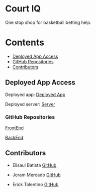 
# Court IQ
One stop shop for basketball betting help.

Contents
========
 - [Deployed App Access](#deployed-app-access)
 - [GitHub Repositories](#github-repositories)
 - [Contributors](#contributors)


## Deployed App Access

Deployed app: [Deployed App](https://neon-dragon-3dc023.netlify.app/)


Deployed server: [Server](https://capstone-qofe.onrender.com/)

### GitHub Repositories

[FrontEnd](https://github.com/Ericktolentino94/Capstone-front-end)

[BackEnd](https://github.com/Ericktolentino94/Capstone-back-end)



## Contributors

- Elisaul Batista
[GitHub](https://github.com/Batista0523)

* Joram Mercado
[GitHub](https://github.com/jorammercado)

* Erick Tolentino
[GitHub](https://github.com/Ericktolentino94)
